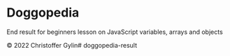 # Doggopedia

End result for beginners lesson on JavaScript variables, arrays and objects

&copy; 2022 Christoffer Gylin# doggopedia-result
